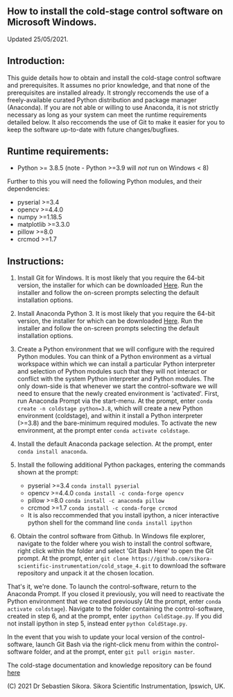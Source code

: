 How to install the cold-stage control software on Microsoft Windows.  
---------------------------------------------------------------
Updated 25/05/2021.

Introduction:
--------------
This guide details how to obtain and install the cold-stage control software and prerequisites. It assumes no prior knowledge, and that none of the prerequisites are installed already. It strongly reccomends the use of a freely-available curated Python distribution and package manager (Anaconda). If you are not able or willing to use Anaconda, it is not strictly necessary as long as your system can meet the runtime requirements detailed below. It also reccomends the use of Git to make it easier for you to keep the software up-to-date with future changes/bugfixes.

Runtime requirements:
---------------------
* Python >= 3.8.5 (note - Python >=3.9 will *not* run on Windows < 8)

Further to this you will need the following Python modules, and their dependencies:
* pyserial >=3.4
* opencv >=4.4.0
* numpy >=1.18.5
* matplotlib >=3.3.0
* pillow >=8.0
* crcmod >=1.7

Instructions:
--------------

1. Install Git for Windows. It is most likely that you require the 64-bit version, the installer for which can be downloaded [Here](https://github.com/git-for-windows/git/releases/download/v2.31.1.windows.1/Git-2.31.1-64-bit.exe). Run the installer and follow the on-screen prompts selecting the default installation options.

2. Install Anaconda Python 3. It is most likely that you require the 64-bit version, the installer for which can be downloaded [Here](https://repo.anaconda.com/archive/Anaconda3-2021.05-Windows-x86_64.exe). Run the installer and follow the on-screen prompts selecting the default installation options.

3. Create a Python environment that we will configure with the required Python modules. You can think of a Python environment as a virtual workspace within which we can install a particular Python interpreter and selection of Python modules such that they will not interact or conflict with the system Python interpreter and Python modules. The only down-side is that whenever we start the control-software we will need to ensure that the newly created environment is 'activated'. First, run Anaconda Prompt via the start-menu. At the prompt, enter `conda create -n coldstage python=3.8`, which will create a new Python environment (coldstage), and within it install a Python interpreter (>=3.8) and the bare-minimum required modules. To activate the new environment, at the prompt enter `conda activate coldstage`.

4. Install the default Anaconda package selection. At the prompt, enter `conda install anaconda`.

5. Install the following additional Python packages, entering the commands shown at the prompt:
	* pyserial >=3.4 `conda install pyserial`
	* opencv >=4.4.0 `conda install -c conda-forge opencv`
	* pillow >=8.0 `conda install -c anaconda pillow`
	* crcmod >=1.7 `conda install -c conda-forge crcmod`
	* It is also reccommended that you install ipython, a nicer interactive python shell for the command line `conda install ipython` 

6. Obtain the control software from Github. In Windows file explorer, navigate to the folder where you wish to install the control software, right click within the folder and select 'Git Bash Here' to open the Git prompt. At the prompt, enter `git clone https://github.com/sikora-scientific-instrumentation/cold_stage_4.git` to download the software repository and unpack it at the chosen location.

That's it, we're done. To launch the control-software, return to the Anaconda Prompt. If you closed it previously, you will need to reactivate the Python environment that we created previously (At the prompt, enter `conda activate coldstage`). Navigate to the folder containing the control-software, created in step 6, and at the prompt, enter `ipython ColdStage.py`. If you did not install ipython in step 5, instead enter `python ColdStage.py`.

In the event that you wish to update your local version of the control-software, launch Git Bash via the right-click menu from within the control-software folder, and at the prompt, enter `git pull origin master`.


The cold-stage documentation and knowledge repository can be found [here](documentation/documentation.md)

(C) 2021 Dr Sebastien Sikora.
Sikora Scientific Instrumentation, Ipswich, UK.
